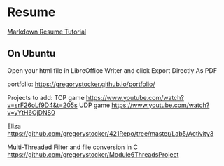 # Resume 

 [Markdown Resume Tutorial](https://mszep.github.io/pandoc_resume/)
 ## On Ubuntu
 Open your html file in LibreOffice Writer and click Export Directly As PDF

portfolio:
https://gregorystocker.github.io/portfolio/

 Projects to add:
 TCP game 
 https://www.youtube.com/watch?v=srF26oLf9D4&t=205s
 UDP game
 https://www.youtube.com/watch?v=yYtH6OjDNS0

 Eliza
https://github.com/gregorystocker/421Repo/tree/master/Lab5/Activity3

Multi-Threaded Filter and file conversion in C
https://github.com/gregorystocker/Module6ThreadsProject
